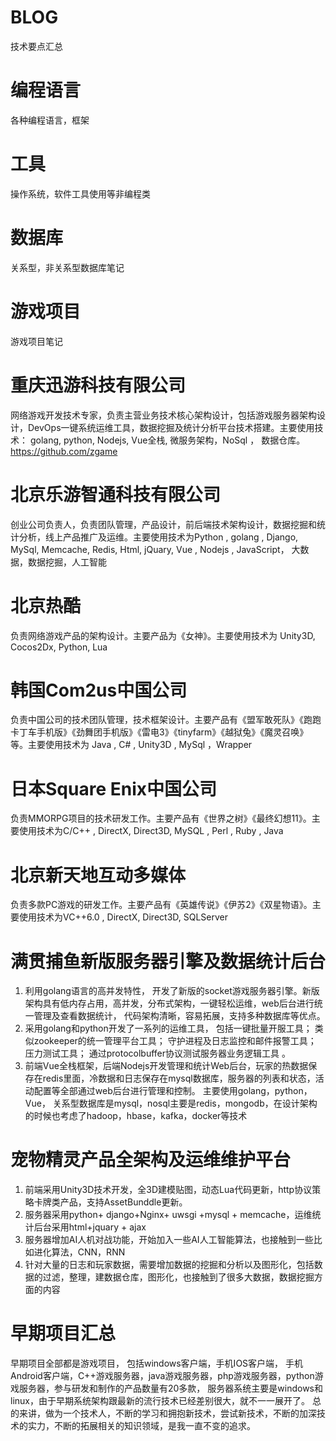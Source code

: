 

# BLOG

技术要点汇总

# 编程语言

各种编程语言，框架

# 工具

操作系统，软件工具使用等非编程类

# 数据库

关系型，非关系型数据库笔记

# 游戏项目

游戏项目笔记
 


# 重庆迅游科技有限公司

网络游戏开发技术专家，负责主营业务技术核心架构设计，包括游戏服务器架构设计，DevOps一键系统运维工具，数据挖掘及统计分析平台技术搭建。主要使用技术： golang, python,  Nodejs, Vue全栈,  微服务架构，NoSql ， 数据仓库。
https://github.com/zgame

# 北京乐游智通科技有限公司
创业公司负责人，负责团队管理，产品设计，前后端技术架构设计，数据挖掘和统计分析，线上产品推广及运维。主要使用技术为Python , golang , Django, MySql,  Memcache,  Redis,  Html, jQuary,  Vue ,  Nodejs , JavaScript， 大数据，数据挖掘，人工智能 


# 北京热酷
负责网络游戏产品的架构设计。主要产品为《女神》。主要使用技术为 Unity3D, Cocos2Dx,  Python,  Lua

# 韩国Com2us中国公司

负责中国公司的技术团队管理，技术框架设计。主要产品有《盟军敢死队》《跑跑卡丁车手机版》《劲舞团手机版》《雷电3》《tinyfarm》《越狱兔》《魔灵召唤》等。主要使用技术为 Java ,  C# , Unity3D , MySql  ，Wrapper

# 日本Square Enix中国公司
负责MMORPG项目的技术研发工作。主要产品有《世界之树》《最终幻想11》。主要使用技术为C/C++ ,   DirectX, Direct3D, MySQL , Perl , Ruby , Java

# 北京新天地互动多媒体
负责多款PC游戏的研发工作。主要产品有《英雄传说》《伊苏2》《双星物语》。主要使用技术为VC++6.0 ,  DirectX, Direct3D, SQLServer


# 满贯捕鱼新版服务器引擎及数据统计后台

1.  利用golang语言的高并发特性， 开发了新版的socket游戏服务器引擎。新版架构具有低内存占用，高并发，分布式架构，一键轻松运维，web后台进行统一管理及查看数据统计， 代码架构清晰，容易拓展，支持多种数据库等优点。
2.  采用golang和python开发了一系列的运维工具， 包括一键批量开服工具； 类似zookeeper的统一管理平台工具； 守护进程及日志监控和邮件报警工具； 压力测试工具； 通过protocolbuffer协议测试服务器业务逻辑工具 。
3.  前端Vue全栈框架，后端Nodejs开发管理和统计Web后台，玩家的热数据保存在redis里面，冷数据和日志保存在mysql数据库，服务器的列表和状态，活动配置等全部通过web后台进行管理和控制。
主要使用golang，python，Vue， 关系型数据库是mysql，nosql主要是redis，mongodb，在设计架构的时候也考虑了hadoop，hbase，kafka，docker等技术

# 宠物精灵产品全架构及运维维护平台

1. 前端采用Unity3D技术开发，全3D建模贴图，动态Lua代码更新，http协议策略卡牌类产品，支持AssetBunddle更新。
2. 服务器采用python+ django+Nginx+ uwsgi +mysql + memcache，运维统计后台采用html+jquary + ajax
3. 服务器增加AI人机对战功能，开始加入一些AI人工智能算法，也接触到一些比如进化算法，CNN，RNN
4. 针对大量的日志和玩家数据，需要增加数据的挖掘和分析以及图形化，包括数据的过滤，整理，建数据仓库，图形化，也接触到了很多大数据，数据挖掘方面的内容


# 早期项目汇总

早期项目全部都是游戏项目， 包括windows客户端，手机IOS客户端， 手机Android客户端，C++游戏服务器，java游戏服务器，php游戏服务器，python游戏服务器，参与研发和制作的产品数量有20多款， 服务器系统主要是windows和linux，由于早期系统架构跟最新的流行技术已经差别很大，就不一一展开了。
总的来讲，做为一个技术人，不断的学习和拥抱新技术，尝试新技术，不断的加深技术的实力，不断的拓展相关的知识领域，是我一直不变的追求。



